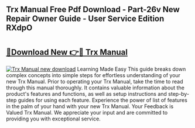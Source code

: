 ## Trx Manual Free Pdf Download - Part-26v New Repair Owner Guide - User Service Edition RXdpO

# <h2><a href="http://bc78377.oget.top/?id=Trx+Manual">🔗Download New 👉🔴 Trx Manual</a></h2>

[![Trx Manual new download](https://i.imgur.com/5g1atiW.png)](http://bc78377.oget.top/?id=Trx+Manual)
Learning Made Easy This guide breaks down complex concepts into simple steps for effortless understanding of your new Trx Manual. Prior to operating your Trx Manual, take the time to read through this manual thoroughly. It contains valuable information about the product's features and functions, as well as setup instructions and step-by-step guides for using each feature. Experience the power of list of features in the palm of your hand with your new Trx Manual. Your Feedback is Valued Trx Manual. We appreciate your input and are committed to providing you with exceptional service.
